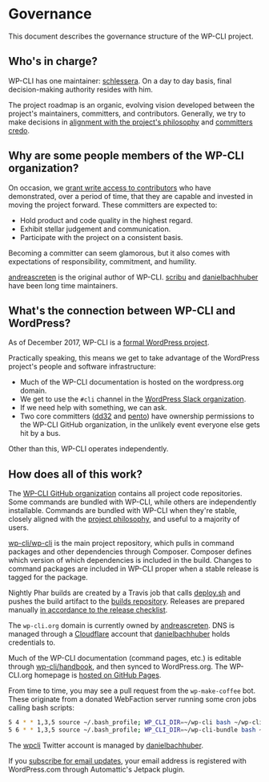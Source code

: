 # Governance

This document describes the governance structure of the WP-CLI project.

## Who's in charge?

WP-CLI has one maintainer: [schlessera](http://github.com/schlessera). On a day to day basis, final decision-making authority resides with him.

The project roadmap is an organic, evolving vision developed between the project's maintainers, committers, and contributors. Generally, we try to make decisions in [alignment with the project's philosophy](https://make.wordpress.org/cli/handbook/philosophy/) and [committers credo](https://make.wordpress.org/cli/handbook/committers-credo/).

## Why are some people members of the WP-CLI organization?

On occasion, we [grant write access to contributors](https://github.com/orgs/wp-cli/teams/committers) who have demonstrated, over a period of time, that they are capable and invested in moving the project forward. These committers are expected to:

* Hold product and code quality in the highest regard.
* Exhibit stellar judgement and communication.
* Participate with the project on a consistent basis.

Becoming a committer can seem glamorous, but it also comes with expectations of responsibility, commitment, and humility.

[andreascreten](https://github.com/andreascreten) is the original author of WP-CLI. [scribu](https://github.com/scribu) and [danielbachhuber](https://github.com/danielbachhuber) have been long time maintainers.

## What's the connection between WP-CLI and WordPress?

As of December 2017, WP-CLI is a [formal WordPress project](https://make.wordpress.org/core/2016/12/28/supporting-the-future-of-wp-cli/).

Practically speaking, this means we get to take advantage of the WordPress project's people and software infrastructure:

* Much of the WP-CLI documentation is hosted on the wordpress.org domain.
* We get to use the `#cli` channel in the [WordPress Slack organization](https://make.wordpress.org/chat/).
* If we need help with something, we can ask.
* Two core committers ([dd32](https://github.com/dd32) and [pento](https://github.com/pento)) have ownership permissions to the WP-CLI GitHub organization, in the unlikely event everyone else gets hit by a bus.

Other than this, WP-CLI operates independently.

## How does all of this work?

The [WP-CLI GitHub organization](https://github.com/wp-cli) contains all project code repositories. Some commands are bundled with WP-CLI, while others are independently installable. Commands are bundled with WP-CLI when they're stable, closely aligned with the [project philosophy](https://make.wordpress.org/cli/handbook/philosophy/), and useful to a majority of users.

[wp-cli/wp-cli](https://github.com/wp-cli/wp-cli) is the main project repository, which pulls in command packages and other dependencies through Composer. Composer defines which version of which dependencies is included in the build. Changes to command packages are included in WP-CLI proper when a stable release is tagged for the package.

Nightly Phar builds are created by a Travis job that calls [deploy.sh](https://github.com/wp-cli/wp-cli/blob/master/ci/deploy.sh) and pushes the build artifact to the [builds repository](http://github.com/wp-cli/builds). Releases are prepared manually [in accordance to the release checklist](https://make.wordpress.org/cli/handbook/release-checklist/).

The `wp-cli.org` domain is currently owned by [andreascreten](https://github.com/andreascreten). DNS is managed through a [Cloudflare](https://www.cloudflare.com/) account that [danielbachhuber](https://github.com/danielbachhuber) holds credentials to.

Much of the WP-CLI documentation (command pages, etc.) is editable through [wp-cli/handbook](https://github.com/wp-cli/handbook/), and then synced to WordPress.org. The WP-CLI.org homepage is [hosted on GitHub Pages](http://github.com/wp-cli/wp-cli.github.com).

From time to time, you may see a pull request from the `wp-make-coffee` bot. These originate from a donated WebFaction server running some cron jobs calling bash scripts:

```bash
5 4 * * 1,3,5 source ~/.bash_profile; WP_CLI_DIR=~/wp-cli bash ~/wp-cli/utils/auto-composer-update.sh > ~/auto-composer-update.log 2>&1
5 6 * * 1,3,5 source ~/.bash_profile; WP_CLI_DIR=~/wp-cli-bundle bash ~/wp-cli-bundle/utils/auto-composer-update.sh > ~/auto-composer-update-bundle.log 2>&1
```

The [wpcli](https://twitter.com/wpcli) Twitter account is managed by [danielbachhuber](https://github.com/danielbachhuber).

If you [subscribe for email updates](https://make.wordpress.org/cli/subscribe/), your email address is registered with WordPress.com through Automattic's Jetpack plugin.
